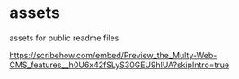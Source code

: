 # assets
assets for public readme files


https://scribehow.com/embed/Preview_the_Multy-Web-CMS_features__h0U6x42fSLyS30GEU9hlUA?skipIntro=true
